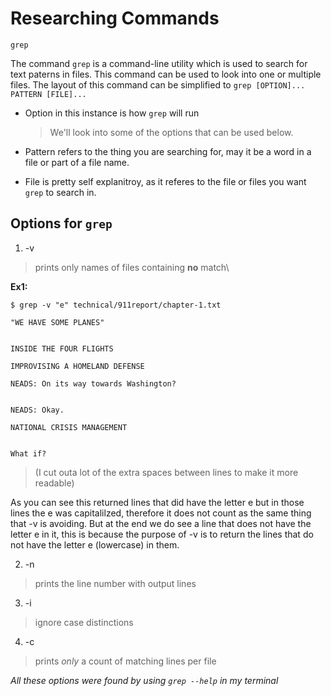 # Researching Commands

`grep`

The command `grep` is a command-line utility which is used to search for text paterns in files. 
This command can be used to look into one or multiple files.
The layout of this command can be simplified to `grep [OPTION]... PATTERN [FILE]...`

* Option in this instance is how `grep` will run
  > We'll look into some of the options that can be used below.

* Pattern refers to the thing you are searching for, may it be a word in a file or part of a file name.

* File is pretty self explanitroy, as it referes to the file or files you want `grep` to search in.

## Options for `grep`

1) -v

> prints only names of files containing **no** match\

**Ex1:**

```
$ grep -v "e" technical/911report/chapter-1.txt

"WE HAVE SOME PLANES"


INSIDE THE FOUR FLIGHTS

IMPROVISING A HOMELAND DEFENSE

NEADS: On its way towards Washington?


NEADS: Okay.

NATIONAL CRISIS MANAGEMENT


What if?
```
> (I cut outa lot of the extra spaces between lines to make it more readable) 

As you can see this returned lines that did have the letter e but in those lines the e was capitalilzed, therefore it does not count as the same thing that -v is avoiding. But at the end we do see a line that does not have the letter e in it, this is because the purpose of -v is to return the lines that do not have the letter e (lowercase) in them. 

2) -n

>  prints the line number with output lines

3) -i

> ignore case distinctions

4) -c

> prints *only* a count of matching lines per file





*All these options were found by using `grep --help` in my terminal*


